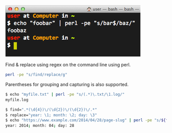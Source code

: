 <img alt="Bash Find & Replace" src="/img/uploads/2014-04/bash-find-replace-regex.png" />

Find & replace using regex on the command line using perl.
```sh
perl -pe "s/find/replace/g"
```

Parentheses for grouping and capturing is also supported.

```sh
$ echo "myfile.txt" | perl -pe "s/(.*)\.txt/\1.log/"
myfile.log
```

```sh
$ find=".*(\d{4})\/(\d{2})\/(\d{2})\/.*"
$ replace="year: \1; month: \2; day: \3"
$ echo "https://www.example.com/2014/04/28/page-slug" | perl -pe "s/${find}/${replace}/"
year: 2014; month: 04; day: 28
```